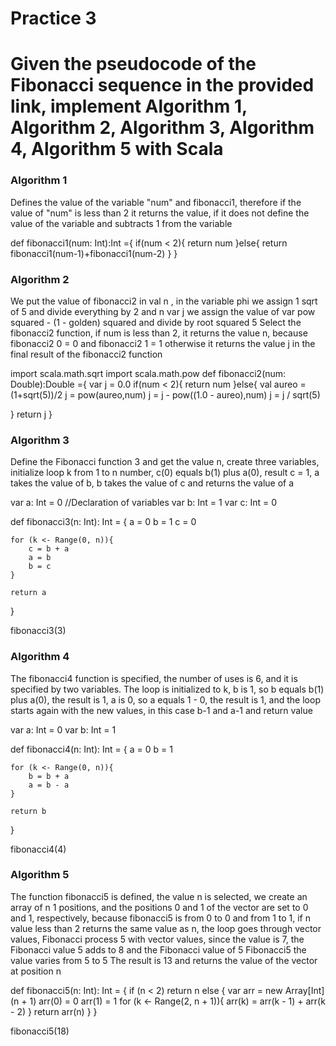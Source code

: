 # Practice 3

# Given the pseudocode of the Fibonacci sequence in the provided link, implement Algorithm 1, Algorithm 2, Algorithm 3, Algorithm 4, Algorithm 5 with Scala

### Algorithm 1
Defines the value of the variable "num" and fibonacci1, therefore if the value of "num" is less than 2 it returns the value, if it does not define the value of the variable and subtracts 1 from the variable 

def fibonacci1(num: Int):Int ={
  if(num < 2){
    return num
  }else{
  return fibonacci1(num-1)+fibonacci1(num-2)
  }
}

### Algorithm 2
We put the value of fibonacci2 in val n , in the variable phi we assign 1 sqrt of 5 and divide everything by 2 and  n var j we assign the value of var pow squared - (1 - golden) squared and divide by root squared 5 Select the fibonacci2 function, if num is less than 2, it returns the value n, because fibonacci2 0 = 0 and fibonacci2 1 = 1 otherwise it returns the value j in the final result of the fibonacci2 function 

import scala.math.sqrt 
import scala.math.pow
def fibonacci2(num: Double):Double ={
  var j = 0.0
  if(num < 2){
    return num
  }else{
    val aureo = (1+sqrt(5))/2
    j = pow(aureo,num)
    j = j - pow((1.0 - aureo),num)
    j = j / sqrt(5)

  }
  return j
}


### Algorithm 3
Define the Fibonacci function 3 and get the value n, create three variables, initialize loop k from 1 to n number, c(0) equals b(1) plus a(0), result c = 1, a takes the value of b, b takes the value of c and returns the value of a 

var a: Int = 0     //Declaration of variables
var b: Int = 1
var c: Int = 0

def fibonacci3(n: Int): Int = {
    a = 0
    b = 1
    c = 0

    for (k <- Range(0, n)){
        c = b + a
        a = b
        b = c 
    }

    return a
}

fibonacci3(3)


### Algorithm 4
The fibonacci4 function is specified, the number of uses is 6, and it is specified by two variables. The loop is initialized to k, b is 1, so b equals b(1) plus a(0), the result is 1, a is 0, so a equals 1 - 0, the result is 1, and the loop starts again with the new values, in this case b-1 and a-1 and return value 

var a: Int = 0
var b: Int = 1

def fibonacci4(n: Int): Int = {
    a = 0
    b = 1

    for (k <- Range(0, n)){
        b = b + a
        a = b - a
    }

    return b
}

fibonacci4(4)


### Algorithm 5
The function fibonacci5 is defined, the value n is selected, we create an array of n 1 positions, and the positions 0 and 1 of the vector are set to 0 and 1, respectively, because fibonacci5 is from 0 to 0 and from 1 to 1, if n value less than 2 returns the same value as n, the loop goes through vector values, Fibonacci process 5 with vector values, since the value is 7, the Fibonacci value 5 adds to 8 and the Fibonacci value of 5 Fibonacci5 the value varies from 5 to 5 The result is 13 and returns the value of the vector at position n 

def fibonacci5(n: Int): Int = {
    if (n < 2)
        return n
    else {
        var arr = new Array[Int](n + 1)
        arr(0) = 0
        arr(1) = 1
        for (k <- Range(2, n + 1)){
            arr(k) = arr(k -  1) + arr(k - 2)
        }
        return arr(n)
    }
}

fibonacci5(18)